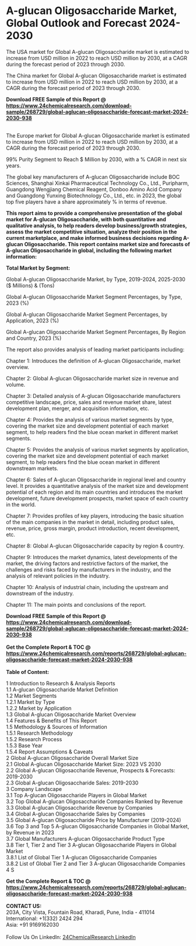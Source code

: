 <h1>A-glucan Oligosaccharide Market, Global Outlook and Forecast 2024-2030</h1><p>The USA market for Global A-glucan Oligosaccharide market is estimated to increase from USD million in 2022 to reach USD million by 2030, at a CAGR during the forecast period of 2023 through 2030.</p><p>
</p><p>The China market for Global A-glucan Oligosaccharide market is estimated to increase from USD million in 2022 to reach USD million by 2030, at a CAGR during the forecast period of 2023 through 2030.</p><div><b>Download FREE Sample of this Report @ 
            <a href="https://www.24chemicalresearch.com/download-sample/268729/global-aglucan-oligosaccharide-forecast-market-2024-2030-938">
            https://www.24chemicalresearch.com/download-sample/268729/global-aglucan-oligosaccharide-forecast-market-2024-2030-938</a></b></div><br><p>
</p><p>The Europe market for Global A-glucan Oligosaccharide market is estimated to increase from USD million in 2022 to reach USD million by 2030, at a CAGR during the forecast period of 2023 through 2030.</p><p>
99% Purity Segment to Reach $ Million by 2030, with a % CAGR in next six years.</p><p>
The global key manufacturers of A-glucan Oligosaccharide include BOC Sciences, Shanghai Xinkai Pharmaceutical Technology Co., Ltd., Puripharm, Guangdong Wengjiang Chemical Reagent, Donboo Amino Acid Company and Guangdong Yunxing Biotechnology Co., Ltd., etc. in 2023, the global top five players have a share approximately % in terms of revenue.</p><p>
<strong>This report aims to provide a comprehensive presentation of the global market for A-glucan Oligosaccharide, with both quantitative and qualitative analysis, to help readers develop business/growth strategies, assess the market competitive situation, analyze their position in the current marketplace, and make informed business decisions regarding A-glucan Oligosaccharide. This report contains market size and forecasts of A-glucan Oligosaccharide in global, including the following market information:</strong></p><p>
</p><p>
<strong>Total Market by Segment:</strong></p><p>
Global A-glucan Oligosaccharide Market, by Type, 2019-2024, 2025-2030 ($ Millions) &amp; (Tons)</p><p>
Global A-glucan Oligosaccharide Market Segment Percentages, by Type, 2023 (%)</p><p>
</p><p>
Global A-glucan Oligosaccharide Market Segment Percentages, by Application, 2023 (%)</p><p>
</p><p>
Global A-glucan Oligosaccharide Market Segment Percentages, By Region and Country, 2023 (%)</p><p>
</p><p>
The report also provides analysis of leading market participants including:</p><p>
</p><p>
</p><p>
Chapter 1: Introduces the definition of A-glucan Oligosaccharide, market overview.</p><p>
Chapter 2: Global A-glucan Oligosaccharide market size in revenue and volume.</p><p>
Chapter 3: Detailed analysis of A-glucan Oligosaccharide manufacturers competitive landscape, price, sales and revenue market share, latest development plan, merger, and acquisition information, etc.</p><p>
Chapter 4: Provides the analysis of various market segments by type, covering the market size and development potential of each market segment, to help readers find the blue ocean market in different market segments.</p><p>
Chapter 5: Provides the analysis of various market segments by application, covering the market size and development potential of each market segment, to help readers find the blue ocean market in different downstream markets.</p><p>
Chapter 6: Sales of A-glucan Oligosaccharide in regional level and country level. It provides a quantitative analysis of the market size and development potential of each region and its main countries and introduces the market development, future development prospects, market space of each country in the world.</p><p>
Chapter 7: Provides profiles of key players, introducing the basic situation of the main companies in the market in detail, including product sales, revenue, price, gross margin, product introduction, recent development, etc.</p><p>
Chapter 8: Global A-glucan Oligosaccharide capacity by region &amp; country.</p><p>
Chapter 9: Introduces the market dynamics, latest developments of the market, the driving factors and restrictive factors of the market, the challenges and risks faced by manufacturers in the industry, and the analysis of relevant policies in the industry.</p><p>
Chapter 10: Analysis of industrial chain, including the upstream and downstream of the industry.</p><p>
Chapter 11: The main points and conclusions of the report.</p><div><b>Download FREE Sample of this Report @ 
            <a href="https://www.24chemicalresearch.com/download-sample/268729/global-aglucan-oligosaccharide-forecast-market-2024-2030-938">
            https://www.24chemicalresearch.com/download-sample/268729/global-aglucan-oligosaccharide-forecast-market-2024-2030-938</a></b></div><br><div><b>Get the Complete Report & TOC @ 
            <a href="https://www.24chemicalresearch.com/reports/268729/global-aglucan-oligosaccharide-forecast-market-2024-2030-938">
            https://www.24chemicalresearch.com/reports/268729/global-aglucan-oligosaccharide-forecast-market-2024-2030-938</a></b></div><br>
            <b>Table of Content:</b><p>1 Introduction to Research & Analysis Reports<br />
    1.1 A-glucan Oligosaccharide Market Definition<br />
    1.2 Market Segments<br />
        1.2.1 Market by Type<br />
        1.2.2 Market by Application<br />
    1.3 Global A-glucan Oligosaccharide Market Overview<br />
    1.4 Features & Benefits of This Report<br />
    1.5 Methodology & Sources of Information<br />
        1.5.1 Research Methodology<br />
        1.5.2 Research Process<br />
        1.5.3 Base Year<br />
        1.5.4 Report Assumptions & Caveats<br />
2 Global A-glucan Oligosaccharide Overall Market Size<br />
    2.1 Global A-glucan Oligosaccharide Market Size: 2023 VS 2030<br />
    2.2 Global A-glucan Oligosaccharide Revenue, Prospects & Forecasts: 2019-2030<br />
    2.3 Global A-glucan Oligosaccharide Sales: 2019-2030<br />
3 Company Landscape<br />
    3.1 Top A-glucan Oligosaccharide Players in Global Market<br />
    3.2 Top Global A-glucan Oligosaccharide Companies Ranked by Revenue<br />
    3.3 Global A-glucan Oligosaccharide Revenue by Companies<br />
    3.4 Global A-glucan Oligosaccharide Sales by Companies<br />
    3.5 Global A-glucan Oligosaccharide Price by Manufacturer (2019-2024)<br />
    3.6 Top 3 and Top 5 A-glucan Oligosaccharide Companies in Global Market, by Revenue in 2023<br />
    3.7 Global Manufacturers A-glucan Oligosaccharide Product Type<br />
    3.8 Tier 1, Tier 2 and Tier 3 A-glucan Oligosaccharide Players in Global Market<br />
        3.8.1 List of Global Tier 1 A-glucan Oligosaccharide Companies<br />
        3.8.2 List of Global Tier 2 and Tier 3 A-glucan Oligosaccharide Companies<br />
4 S</p><div><b>Get the Complete Report & TOC @ 
            <a href="https://www.24chemicalresearch.com/reports/268729/global-aglucan-oligosaccharide-forecast-market-2024-2030-938">
            https://www.24chemicalresearch.com/reports/268729/global-aglucan-oligosaccharide-forecast-market-2024-2030-938</a></b></div><br><b>CONTACT US:</b><br>
            203A, City Vista, Fountain Road, Kharadi, Pune, India - 411014<br>
            International: +1(332) 2424 294<br>
            Asia: +91 9169162030 <br><br>
            Follow Us On LinkedIn: <a href="https://www.linkedin.com/company/24chemicalresearch/">24ChemicalResearch LinkedIn</a>